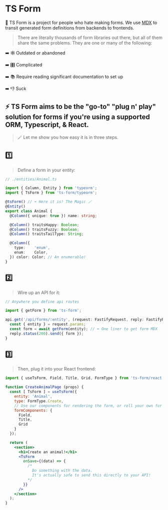 # TS Form
👋 TS Form is a project for people who hate making forms. We use [MDX](https://mdxjs.com/) to transit generated form definitions from backends to frontends.

> There are literally thousands of form libraries out there, but all of them share the same problems. They are one or many of the following:

➡️ 🕸 Outdated or abandoned

➡️ 🎛 Complicated

➡️ 📚 Require reading significant documentation to set up

➡️ 👎 Suck


## ⚡️ TS Form aims to be the "go-to" "plug n' play" solution for forms if you're using a supported ORM, Typescript, & React.

> 🪄 Let me show you how easy it is in three steps.

## 1️⃣
> Define a form in your entity:

```ts
// ./entities/Animal.ts

import { Column, Entity } from 'typeorm';
import { TsForm } from 'ts-form/typeorm';

@tsForm() // ⬅️ Here it is! The Magic 🪄
@Entity()
export class Animal {
  @Column({ unique: true }) name: string;

  @Column() traitsHappy: Boolean;
  @Column() traitsFuzzy: Boolean;
  @Column() traitsTailType: String;

  @Column({
    type:    'enum',
    enum:    Color,
  }) color: Color; // An enumerable!
}
```

## 2️⃣

> Wire up an API for it:

```ts
// Anywhere you define api routes

import { getForm } from 'ts-form';

api.get('/api/forms/:entity', (request: FastifyRequest, reply: FastifyReply) => {
  const { entity } = request.params;
  const form = await getForm(entity); // ⬅️ One liner to get form MDX
  reply.status(200).send({ form });
}
```

## 3️⃣

> Then, plug it into your React frontend:

```jsx
import { useTsForm, Field, Title, Grid, FormType } from 'ts-form/react';

function CreateAnimalPage (props) {
  const [ TsForm ] = useTsForm({
    entity: 'Animal',
    type: FormType.Create,
    // Use our components for rendering the form, or roll your own for customizability!
    formComponents: {
      Field,
      Title,
      Grid
    }
  });

  return (
    <section>
      <h1>Create an animal!</h1>
      <TsForm
        onSave={(data) => {
          /*
            Do something with the data.
            It's actually safe to send this directly to your API!
          */
        }}
      />
    </section>
  );
}
```

